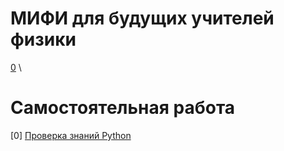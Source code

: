 # МИФИ для будущих учителей физики

[0]() \


# Самостоятельная работа
[0] [Проверка знаний Python](https://contest.yandex.ru/contest/74815/enter)	